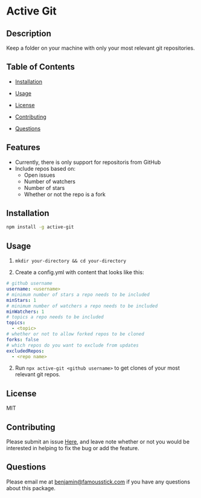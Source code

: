 # Active Git

## Description
Keep a folder on your machine with only your most relevant git repositories.

## Table of Contents 

* [Installation](#installation)

* [Usage](#usage)

* [License](#license)

* [Contributing](#contributing)

* [Questions](#questions)

## Features
- Currently, there is only support for repositoris from GitHub
- Include repos based on:
  - Open issues
  - Number of watchers
  - Number of stars
  - Whether or not the repo is a fork

## Installation

```bash
npm install -g active-git
```
## Usage

1. `mkdir your-directory && cd your-directory`

2. Create a config.yml with content that looks like this: 
```yaml
# github username
username: <username>
# minimum number of stars a repo needs to be included
minStars: 1
# minimum number of watchers a repo needs to be included
minWatchers: 1
# topics a repo needs to be included
topics:
  - <topic>
# whether or not to allow forked repos to be cloned
forks: false
# which repos do you want to exclude from updates
excludedRepos:
  - <repo name>
```

2. Run `npx active-git <github username>` to get clones of your most relevant git repos.


## License
MIT

## Contributing
Please submit an issue [Here](https://github.com/benjaminbwright/active-git), and leave note whether or not you would be interested in helping to fix the bug or add the feature.

## Questions
Please email me at benjamin@famousstick.com if you have any questions about this package.